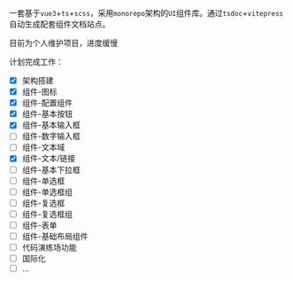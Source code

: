 一套基于`vue3`+`ts`+`scss`，采用`monorepo`架构的`UI`组件库。通过`tsdoc`+`vitepress`自动生成配套组件文档站点。

目前为个人维护项目，进度缓慢

计划完成工作：

- [x] 架构搭建
- [x] 组件-图标
- [x] 组件-配置组件
- [x] 组件-基本按钮
- [x] 组件-基本输入框
- [ ] 组件-数字输入框
- [ ] 组件-文本域
- [x] 组件-文本/链接
- [ ] 组件-基本下拉框
- [ ] 组件-单选框
- [ ] 组件-单选框组
- [ ] 组件-复选框
- [ ] 组件-复选框组
- [ ] 组件-表单
- [ ] 组件-基础布局组件
- [ ] 代码演练场功能
- [ ] 国际化
- [ ] ...
